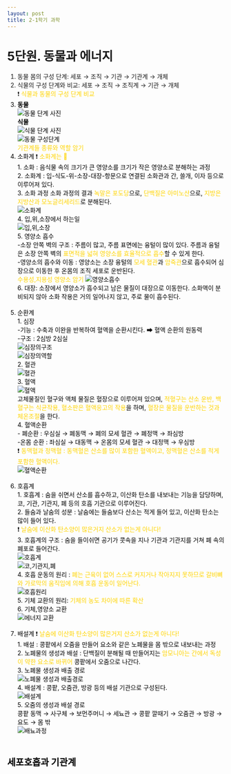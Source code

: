```yaml
---
layout: post
title: 2-1학기 과학
---
```

# 5단원. 동물과 에너지


1. 동물 몸의 구성 단계:  세포 → 조직 → 기관 → 기관계 → 개체
2. 식물의 구성 단계와 비교:  세포 → 조직 → 조직계 → 기관 → 개체<br>❗️ <font color = ffd400>식물과 동물의 구성 단계 비교<font color = black>
3. **동물**<br>![동물 단계 사진](/images/5.PNG)<br>**식물**<br>![식물 단계 사진](/images/6.PNG)<br> ![동물 구성단계](/images/1.PNG)<br>
<font color = ffd400>기관계들 종류와 역할 암기<font color = black><br>
  1. 소화계 ❗️ <font color = ffd400>소화계는 💩<font color = black><br>
    1. 소화 : 음식물 속의 크기가 큰 영양소를 크기가 작은 영양소로 분해하는 과정<br>
    2. 소화계 : 입-식도-위-소장-대장-항문으로 연결된 소화관과 간, 쓸개, 이자 등으로 이루어져 있다.<br>
    3. 소화 과정 소화 과정의 결과 <font color = ffd400>녹말은 포도당<font color = black>으로, <font color = ffd400>단백질은 아미노산<font color = black>으로, <font color = ffd400>지방은 지방산과 모노글리세리드<font color = black>로 분해된다.<br>
    ![소화계](/images/2.PNG)<br>
    4. 입,위,소장에서 하는일<br>
    ![입,위,소장](/images/3.PNG)<br>
    5. 영양소 흡수<br>
      -소장 안쪽 벽의 구조 : 주름이 많고, 주름 표면에는 융털이 많이 있다. 주름과 융털은 소장 안쪽 벽의 <font color = ffd400>표면적을 넓혀 영양소를 효율적으로 흡수<font color = black>할 수 있게 한다.<br>
      -영양소의 흡수와 이동 : 영양소는 소장 융털의 <font color = ffd400>모세 혈관<font color = black>과 <font color = ffd400>암죽관<font color = black>으로 흡수되어 심장으로 이동한 후 온몸의 조직 세포로 운반된다.<br>
      <font color = ffd400>수용성,지용성 영양소 암기<font color = black>
    ![영양소흡수](/images/4.PNG)<br>
    6. 대장: 소장에서 영양소가 흡수되고 남은 물질이 대장으로 이동한다. 소화액이 분비되지 않아 소화 작용은 거의 일어나지 않고, 주로 물이 흡수된다.<br><br>
  2. 순환계<br>
    1. 심장<br>
    -기능 : 수축과 이완을 반복하여 혈액을 순환시킨다. ➡ 혈액 순환의 원동력<br>
    -구조 : 2심방 2심실<br>
    ![심장의구조](/images/7.PNG)<br>
    ![심장의역할](/images/8.PNG)<br>
    2. 혈관<br>
    ![혈관](/images/9.PNG)<br>
    3. 혈액<br>
    ![혈액](/images/10.PNG)<br>
    고체물질인 혈구와 액체 물질은 혈장으로 이루어져 있으며, <font color = ffd400>적혈구는 산소 운반, 백혈구는 식균작용, 혈소판은 혈액응고의 작용<font color = black>을 하며, <font color = ffd400>혈장은 물질을 운반하는 것과 체온조절<font color = black>을 한다. <br>
    4. 혈액순환<br>
    - 폐순환 : 우심실 → 폐동맥 → 폐의 모세 혈관 → 폐정맥 → 좌심방<br>
    -온몸 순환 : 좌심실 → 대동맥 → 온몸의 모세 혈관 → 대정맥 → 우심방<br>
    ❗️ <font color = ffd400>동맥혈과 정맥혈 : 동맥혈은 산소를 많이 포함한 혈액이고, 정맥혈은 산소를 적게 포함한 혈액이다.<font color = black><br>
    ![혈액순환](/images/11.PNG)<br><br>
  3. 호흡계<br>
    1. 호흡계 : 숨을 쉬면서 산소를 흡수하고, 이산화 탄소를 내보내는 기능을 담당하며, 코, 기관, 기관지, 폐 등의 호흡 기관으로 이루어진다.<br>
    2. 들숨과 날숨의 성분 : 날숨에는 들숨보다 산소는 적게 들어 있고, 이산화 탄소는 많이 들어 있다.<br>
    ❗️ <font color = ffd400>날숨에 이산화 탄소양이 많은거지 산소가 없는게 아니다!<font color = black><br>
    3. 호흡계의 구조 : 숨을 들이쉬면 공기가 콧속을 지나 기관과 기관지를 거쳐 폐 속의 폐포로 들어간다.<br>
    ![호흡계](/images/12.PNG)<br>
    ![코,기관지,폐](/images/13.PNG)<br>
    4. 호흡 운동의 원리 : <font color = ffd400>폐는 근육이 없어 스스로 커지거나 작아지지 못하므로 갈비뼈와 가로막의 움직임에 의해 호흡 운동이 일어난다.<font color = black><br>
    ![호흡원리](/images/14.PNG)<br>
    5. 기체 교환의 원리: <font color = ffd400>기체의 농도 차이에 따른 확산<font color = black><br>
    6. 기체,영양소 교환<br>
    ![에너지 교환](/images/15.PNG)<br><br>
  4. 배설계 ❗️ <font color = ffd400>날숨에 이산화 탄소양이 많은거지 산소가 없는게 아니다!<font color = black><br>
    1. 배설 : 콩팥에서 오줌을 만들어 요소와 같은 노폐물을 몸 밖으로 내보내는 과정<br>
    2. 노폐물의 생성과 배설 : 단백질이 분해될 때 만들어지는 <font color = ffd400>암모니아는 간에서 독성이 약한 요소로 바뀌어<font color = black> 콩팥에서 오줌으로 나간다.<br>
    3. 노폐물 생성과 배출 경로<br>
    ![노폐물 생성과 배출경로](/images/16.PNG)<br>
    4.  배설계 : 콩팥, 오줌관, 방광 등의 배설 기관으로 구성된다.<br>
    ![배설계](/images/17.PNG)<br>
    5. 오줌의 생성과 배설 경로<br>콩팥 동맥 → 사구체 → 보먼주머니 → 세뇨관 → 콩팥 깔때기 → 오줌관 → 방광 → 요도 → 몸 밖<br>
    ![배뇨과정](/images/18.PNG)<br><br>

## 세포호흡과 기관계

  

